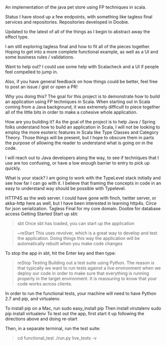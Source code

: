 An implementation of the java pet store using FP techniques in scala.

Status
I have stood up a few endpoints, with something like tagless final services and repositories. Repositories developed in Doobie.

Updated to the latest of all of the things as I begin to abstract away the effect type.

I am still exploring tagless final and how to fit all of the pieces together. Hoping to get into a more complete functional example, as well as a UI and some business rules / validations.

Want to help out?
I could use some help with Scalacheck and a UI if people feel compelled to jump in.

Also, if you have general feedback on how things could be better, feel free to post an issue / gist or open a PR!

Why you doing this?
The goal for this project is to demonstrate how to build an application using FP techniques in Scala. When starting out in Scala coming from a Java background, it was extremely difficult to piece together all of the little bits in order to make a cohesive whole application.

How are you building it?
As the goal of the project is to help Java / Spring folks understand how to build an application in Scala, I will not be looking to employ the more esoteric features in Scala like Type Classes and Category Theory. Those things will be present, but I hope to obscure them in parts the purpose of allowing the reader to understand what is going on in the code.

I will reach out to Java developers along the way, to see if techniques that I use are too confusing, or have a low enough barrier to entry to pick up quickly.

What is your stack?
I am going to work with the TypeLevel stack initially and see how far I can go with it. I believe that framing the concepts in code in an easy to understand way should be possible with Typelevel.

HTTP4S as the web server. I could have gone with finch, twitter server, or akka-http here as well, but I have been interested in learning http4s.
Circe for json serialization.
Tagless Final for my core domain.
Doobie for database access
Getting Started
Start up sbt:

> sbt
Once sbt has loaded, you can start up the application

> ~reStart
This uses revolver, which is a great way to develop and test the application. Doing things this way the application will be automatically rebuilt when you make code changes

To stop the app in sbt, hit the Enter key and then type:

> reStop
Testing
Building out a test suite using Python. The reason is that typically we want to run tests against a live environment when we deploy our code in order to make sure that everything is running properly in the target environment. It is reassuring to know that your code works across clients.

In order to run the functional tests, your machine will need to have Python 2.7 and pip, and virtualenv.

To install pip on a Mac, run sudo easy_install pip
Then install virutalenv sudo pip install virtualenv
To test out the app, first start it up following the directions above and doing re-start

Then, in a separate terminal, run the test suite:

> cd functional_test
> ./run.py live_tests -v

